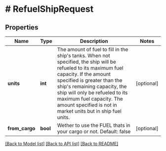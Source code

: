# # RefuelShipRequest

## Properties

Name | Type | Description | Notes
------------ | ------------- | ------------- | -------------
**units** | **int** | The amount of fuel to fill in the ship&#39;s tanks. When not specified, the ship will be refueled to its maximum fuel capacity. If the amount specified is greater than the ship&#39;s remaining capacity, the ship will only be refueled to its maximum fuel capacity. The amount specified is not in market units but in ship fuel units. | [optional]
**from_cargo** | **bool** | Wether to use the FUEL thats in your cargo or not. Default: false | [optional]

[[Back to Model list]](../../README.md#models) [[Back to API list]](../../README.md#endpoints) [[Back to README]](../../README.md)
